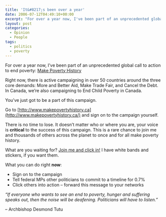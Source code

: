 ```yaml
---
title: 'It&#8217;s been over a year'
date: 2006-07-12T04:49:10+00:00
excerpt: "For over a year now, I've been part of an unprecedented global call to action to end poverty:  Make Poverty History"
layout: post
categories:
  - Opinion
  - People
tags:
  - politics
  - poverty
---
```

For over a year now, I&#8217;ve been part of an unprecedented global call to action to end poverty: [Make Poverty History](http://www.makepovertyhistory.ca/)

Right now, there is active campaigning in over 50 countries around the three core demands: More and Better Aid, Make Trade Fair, and Cancel the Debt. In Canada, we&#8217;re also campaigning to End Child Poverty in Canada.

You&#8217;ve just got to be a part of this campaign.

Go to [http://www.makepovertyhistory.ca](http://www.makepovertyhistory.ca/) and sign on to the campaign yourself.

There is no time to lose. It doesn&#8217;t matter who or where you are, your voice is **critical** to the success of this campaign. This is a rare chance to join me and thousands of others across the planet to once and for all make poverty history.

What are you waiting for? [Join me and click in!](http://www.makepovertyhistory.ca/) I have white bands and stickers, if you want them.

What you can do right **now**:

  * Sign on to the campaign
  * Tell federal MPs other politicians to commit to a timeline for 0.7%
  * Click others into action &#8211; forward this message to your networks

_&#8220;If everyone who wants to see an end to poverty, hunger and suffering speaks out, then the noise will be deafening. Politicians will have to listen.&#8221;_
  
&#8211; Archbishop Desmond Tutu